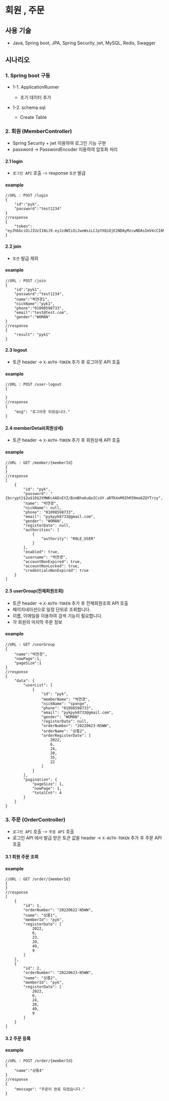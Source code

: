 # 회원 , 주문


## 사용 기술
- Java, Spring boot, JPA, Spring Security, jwt, MySQL, Redis, Swagger

## 시나리오
### 1. Spring boot 구동
- 1-1. ApplicationRunner
    - 초기 데이터 추가

- 1-2. schema.sql
    - Create Table

### 2. 회원 (MemberController)
- Spring Security + jwt 이용하여 로그인 기능 구현
- password -> PasswordEncoder 이용하여 암호화 처리

#### 2.1 login
- `로그인 API` 호출 -> response `토큰` 발급
#### example
```
//URL : POST /login
{
    "id":"pyk",
    "password":"test1234"
}
//response
{
    "token": "eyJhbGciOiJIUzI1NiJ9.eyJzdWIiOiJweWsiLCJpYXQiOjE2NDAyMzcwNDAsImV4cCI6MTY0MDI0MDY0MH0.rnxMQv3Z3t5WtYGPjqRH5AYMluwXVz292DD9IWWLZus"
}
```

#### 2.2 join
- `토큰` 발급 제외

#### example
```
//URL : POST /join
{
    "id":"pyk1",
    "password":"test1234",
    "name":"박연경1",
    "nickName":"pyk1",
    "phone":"01098598733",
    "email":"test@test.com",
    "gender":"WOMAN"
}
//response
{
    "result": "pyk1"
}
```

#### 2.3 logout
- 토큰 header -> `X-AUTH-TOKEN` 추가 후 로그아웃 API 호출

#### example
```
//URL : POST /user-logout
{
    
}
//response
{
    "msg": "로그아웃 되었습니다."
}
```

#### 2.4 memberDetail(회원상세)
- 토큰 header -> `X-AUTH-TOKEN` 추가 후 회원상세 API 호출

#### example
```
//URL : GET /member/{memberId}
{
}
//response
[
    {
        "id": "pyk",
        "password": "{bcrypt}$2a$10$2tMWKc4AEnEYZ/BzmBha6uQoICcUY.aRTK4nM9IhM39ma6ZQYTrzy",
        "name": "박연경",
        "nickName": null,
        "phone": "01098598733",
        "email": "pykpyk8733@gmail.com",
        "gender": "WOMAN",
        "registerDate": null,
        "authorities": [
            {
                "authority": "ROLE_USER"
            }
        ],
        "enabled": true,
        "username": "박연경",
        "accountNonExpired": true,
        "accountNonLocked": true,
        "credentialsNonExpired": true
    }
]
```

#### 2.5 userGroup(전체회원조회)
- 토큰 header -> `X-AUTH-TOKEN` 추가 후 전체회원조회 API 호출
- 페이지네이션으로 일정 단위로 조회합니다.
- 이름, 이메일을 이용하여 검색 기능이 필요합니다.
- 각 회원의 마지막 주문 정보

#### example
```
//URL : GET /userGroup
{
    "name":"박연경",
    "nowPage":1,
    "pageSize":1
}
//response
{
    "data": {
        "userList": [
            {
                "id": "pyk",
                "memberName": "박연경",
                "nickName": "sponge",
                "phone": "01098598733",
                "email": "pykpyk8733@gmail.com",
                "gender": "WOMAN",
                "registerDate": null,
                "orderNumber": "20220623-N5WW",
                "orderName": "상품2",
                "orderRegisterDate": [
                    2022,
                    6,
                    24,
                    20,
                    35,
                    22
                ]
            }
        ],
        "pagination": {
            "pageSize": 1,
            "nowPage": 1,
            "totalCnt": 4
        }
    }
}
```

### 3. 주문 (OrderController)
- `로그인 API` 호출 -> `주문 API` 호출
- 로그인 API 에서 발급 받은 토큰 값을 header -> `X-AUTH-TOKEN` 추가 후 주문 API 호출

#### 3.1 회원 주문 조회

#### example
```
//URL : GET /order/{memberId}
{
}
//response
[
    {
        "id": 1,
        "orderNumber": "20220622-N5WW",
        "name": "상품1",
        "memberId": "pyk",
        "registerDate": [
            2022,
            6,
            23,
            20,
            49,
            9
        ]
    },
    {
        "id": 2,
        "orderNumber": "20220623-N5WW",
        "name": "상품2",
        "memberId": "pyk",
        "registerDate": [
            2022,
            6,
            24,
            20,
            49,
            9
        ]
    }
]
```

#### 3.2 주문 등록

#### example
```
//URL : POST /order/{memberId}
{
    "name":"상품4"
}
//response
{
    "message": "주문이 완료 되었습니다."
}
```
